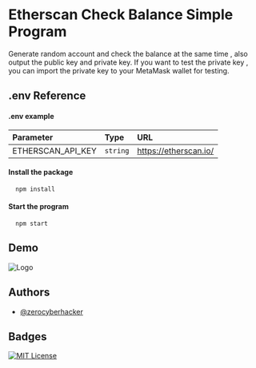 
# Etherscan Check Balance Simple Program

Generate random account and check the balance at the same time , also output the public key and private key.
If you want to test the private key , you can import the private key to your MetaMask wallet for testing.


## .env Reference

#### .env example

| Parameter | Type     | URL                |
| :-------- | :------- | :------------------------- |
| ETHERSCAN_API_KEY | `string` | https://etherscan.io/ |

#### Install the package

```
  npm install
```
#### Start the program

```
  npm start
```

## Demo



![Logo](https://i.ibb.co/VmZT7qs/Screenshot-2023-05-18-at-9-17-43-AM.png)


## Authors

- [@zerocyberhacker](https://github.com/zerocyberhacker)


## Badges

[![MIT License](https://img.shields.io/badge/License-MIT-green.svg)](https://choosealicense.com/licenses/mit/)

